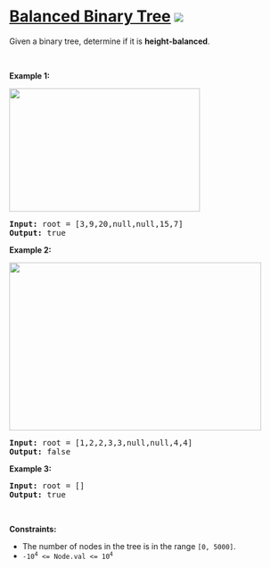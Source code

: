 
# [Balanced Binary Tree](https://leetcode.com/problems/balanced-binary-tree) ![](https://img.shields.io/badge/Easy-green)

<p>Given a binary tree, determine if it is <span data-keyword="height-balanced"><strong>height-balanced</strong></span>.</p>

<p>&nbsp;</p>
<p><strong class="example">Example 1:</strong></p>
<img alt="" src="https://assets.leetcode.com/uploads/2020/10/06/balance_1.jpg" style="width: 342px; height: 221px;" />
<pre>
<strong>Input:</strong> root = [3,9,20,null,null,15,7]
<strong>Output:</strong> true
</pre>

<p><strong class="example">Example 2:</strong></p>
<img alt="" src="https://assets.leetcode.com/uploads/2020/10/06/balance_2.jpg" style="width: 452px; height: 301px;" />
<pre>
<strong>Input:</strong> root = [1,2,2,3,3,null,null,4,4]
<strong>Output:</strong> false
</pre>

<p><strong class="example">Example 3:</strong></p>

<pre>
<strong>Input:</strong> root = []
<strong>Output:</strong> true
</pre>

<p>&nbsp;</p>
<p><strong>Constraints:</strong></p>

<ul>
	<li>The number of nodes in the tree is in the range <code>[0, 5000]</code>.</li>
	<li><code>-10<sup>4</sup> &lt;= Node.val &lt;= 10<sup>4</sup></code></li>
</ul>

        